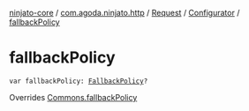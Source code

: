 [ninjato-core](../../../index.md) / [com.agoda.ninjato.http](../../index.md) / [Request](../index.md) / [Configurator](index.md) / [fallbackPolicy](./fallback-policy.md)

# fallbackPolicy

`var fallbackPolicy: `[`FallbackPolicy`](../../../com.agoda.ninjato.policy/-fallback-policy/index.md)`?`

Overrides [Commons.fallbackPolicy](../../../com.agoda.ninjato.dsl/-commons/fallback-policy.md)

